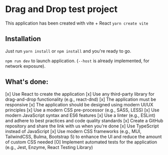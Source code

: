 # Drag and Drop test project

This application has been created with vite + React `yarn create vite`

## Installation

Just run `yarn install` or `npm install` and you're ready to go.

`npm run dev` to launch application. (`--host` is already implemented, for network exposure).

## What's done:

[x] Use React to create the application
[x] Use any third-party library for drag-and-drop functionality (e.g., react-dnd)
[x] The application must be responsive
[x] The application should be designed using modern UI/UX principles
[x] Use a modern CSS pre-processor (e.g., SASS, LESS)
[x] Use modern JavaScript syntax and ES6 features
[x] Use a linter (e.g., ESLint) and adhere to best practices and code quality standards
[x] Create a GitHub repository and share the link with us when you're done
[x] Use TypeScript instead of JavaScript
[x] Use modern CSS frameworks (e.g., MUI, TailwindCSS, Bulma, Bootstrap 5) to enhance the UI and reduce the amount of custom CSS needed
[O] Implement automated tests for the application (e.g., Jest, Enzyme, React Testing
Library)